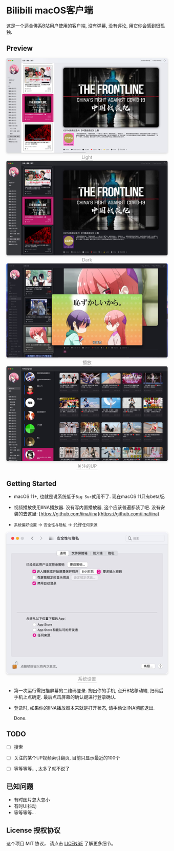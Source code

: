 #  Bilibili macOS客户端

这是一个适合佛系B站用户使用的客户端, 没有弹幕, 没有评论, 用它你会感到很孤独.





## Preview

<center>    <img style="border-radius: 0.3125em;    box-shadow: 0 2px 4px 0 rgba(34,36,38,.12),0 2px 10px 0 rgba(34,36,38,.08);"     src="./thumbs/01.jpg">    <br>    <div style="color:orange; border-bottom: 1px solid #d9d9d9;    display: inline-block;    color: #999;    padding: 2px;">Light</div> </center>

<center>    <img style="border-radius: 0.3125em;    box-shadow: 0 2px 4px 0 rgba(34,36,38,.12),0 2px 10px 0 rgba(34,36,38,.08);"     src="./thumbs/02.jpg">    <br>    <div style="color:orange; border-bottom: 1px solid #d9d9d9;    display: inline-block;    color: #999;    padding: 2px;">Dark</div> </center>

<center>    <img style="border-radius: 0.3125em;    box-shadow: 0 2px 4px 0 rgba(34,36,38,.12),0 2px 10px 0 rgba(34,36,38,.08);"     src="./thumbs/03.jpg">    <br>    <div style="color:orange; border-bottom: 1px solid #d9d9d9;    display: inline-block;    color: #999;    padding: 2px;">播放</div> </center>

<center>    <img style="border-radius: 0.3125em;    box-shadow: 0 2px 4px 0 rgba(34,36,38,.12),0 2px 10px 0 rgba(34,36,38,.08);"     src="./thumbs/04.jpg">    <br>    <div style="color:orange; border-bottom: 1px solid #d9d9d9;    display: inline-block;    color: #999;    padding: 2px;">关注的UP</div> </center>



## Getting Started

- macOS 11+, 也就是说系统低于`Big Sur`就用不了. 现在macOS 11只有beta版.

- 视频播放使用IINA播放器. 没有写内置播放器, 这个应该普遍都装了吧. 没有安装的去这里: [https://github.com/iina/iina](https://github.com/iina/iina)

- `系统偏好设置`  -> `安全性与隐私`  ->  允许`任何来源`

<center><img style="border-radius: 0.3125em; box-shadow: 0 2px 4px 0 rgba(34,36,38,.12),0 2px 10px 0 rgba(34,36,38,.08);" src="./thumbs/system.jpg"><br><div style="color:orange; border-bottom: 1px solid #d9d9d9;    display: inline-block; color: #999; padding: 2px;">系统设置</div></center>



- 第一次运行需扫描屏幕的二维码登录. 掏出你的手机, 点开B站移动端, 扫码后手机上点确定. 最后点击屏幕的确认键进行登录确认.

- 登录时, 如果你的IINA播放器本来就是打开状态, 请手动让IINA彻底退出.

  

  Done.



## TODO

- [ ] 搜索
- [ ] 关注的某个UP视频索引翻页, 目前只显示最近的100个
- [ ] 等等等等..., 太多了就不说了


## 已知问题

- 有时图片忽大忽小
- 有时UI抖动
- 等等等等...


## License 授权协议

这个项目 MIT 协议， 请点击 [LICENSE](LICENSE) 了解更多细节。
